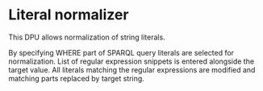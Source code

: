 # Literal normalizer

This DPU allows normalization of string literals.

By specifying WHERE part of SPARQL query literals are selected for normalization. List of regular expression snippets is entered alongside the target value. All literals matching the regular expressions are modified and matching parts replaced by target string.